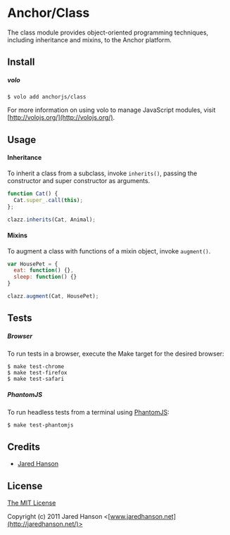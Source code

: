 # Anchor/Class

The class module provides object-oriented programming techniques, including
inheritance and mixins, to the Anchor platform.

## Install

##### volo

    $ volo add anchorjs/class

For more information on using volo to manage JavaScript modules, visit [http://volojs.org/](http://volojs.org/).

## Usage

#### Inheritance

To inherit a class from a subclass, invoke `inherits()`, passing the constructor
and super constructor as arguments.

```javascript
function Cat() {
  Cat.super_.call(this);
};

clazz.inherits(Cat, Animal);
```

#### Mixins

To augment a class with functions of a mixin object, invoke `augment()`.

```javascript
var HousePet = {
  eat: function() {},
  sleep: function() {}
}

clazz.augment(Cat, HousePet);
```

## Tests

##### Browser

To run tests in a browser, execute the Make target for the desired browser:

    $ make test-chrome
    $ make test-firefox
    $ make test-safari

##### PhantomJS

To run headless tests from a terminal using [PhantomJS](http://phantomjs.org/):

    $ make test-phantomjs

## Credits

  - [Jared Hanson](http://github.com/jaredhanson)

## License

[The MIT License](http://opensource.org/licenses/MIT)

Copyright (c) 2011 Jared Hanson <[www.jaredhanson.net](http://jaredhanson.net/)>

